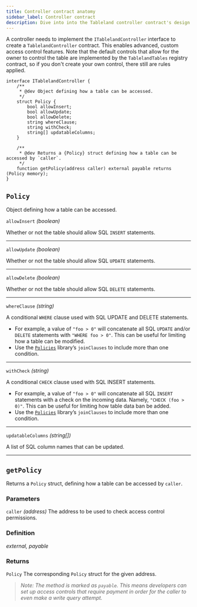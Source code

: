 ```yaml
---
title: Controller contract anatomy
sidebar_label: Controller contract
description: Dive into into the Tableland controller contract's design.
---
```


A controller needs to implement the `ITablelandController` interface to create a `TablelandController` contract. This enables advanced, custom access control features. Note that the default controls that allow for the owner to control the table are implemented by the `TablelandTables` registry contract, so if you don't create your own control, there still are rules applied.

```solidity
interface ITablelandController {
    /**
     * @dev Object defining how a table can be accessed.
     */
    struct Policy {
        bool allowInsert;
        bool allowUpdate;
        bool allowDelete;
        string whereClause;
        string withCheck;
        string[] updatableColumns;
    }

    /**
     * @dev Returns a {Policy} struct defining how a table can be accessed by `caller`.
     */
    function getPolicy(address caller) external payable returns (Policy memory);
}
```

## `Policy`

Object defining how a table can be accessed.

`allowInsert` _(boolean)_

Whether or not the table should allow SQL `INSERT` statements.

---

`allowUpdate` _(boolean)_

Whether or not the table should allow SQL `UPDATE` statements.

---

`allowDelete` _(boolean)_

Whether or not the table should allow SQL `DELETE` statements.

---

`whereClause` _(string)_

A conditional `WHERE` clause used with SQL UPDATE and DELETE statements.

- For example, a value of `"foo > 0"` will concatenate all SQL `UPDATE` and/or `DELETE` statements with `"WHERE foo > 0"`. This can be useful for limiting how a table can be modified.
- Use the [`Policies`](https://github.com/tablelandnetwork/evm-tableland/blob/main/contracts/policies/Policies.sol) library’s `joinClauses` to include more than one condition.

---

`withCheck` _(string)_

A conditional `CHECK` clause used with SQL INSERT statements.

- For example, a value of `"foo > 0"` will concatenate all SQL `INSERT` statements with a check on the incoming data. Namely, `"CHECK (foo > 0)"`. This can be useful for limiting how table data ban be added.
- Use the [`Policies`](https://github.com/tablelandnetwork/evm-tableland/blob/main/contracts/policies/Policies.sol) library’s `joinClauses` to include more than one condition.

---

`updatableColumns` _(string[])_

A list of SQL column names that can be updated.

---

## `getPolicy`

Returns a `Policy` struct, defining how a table can be accessed by `caller`.

### Parameters

`caller` _(address)_
The address to be used to check access control permissions.

### Definition

_external, payable_

### Returns

`Policy`
The corresponding `Policy` struct for the given address.

> _Note: The method is marked as `payable`. This means developers can set up access controls that require payment in order for the caller to even make a write query attempt._
